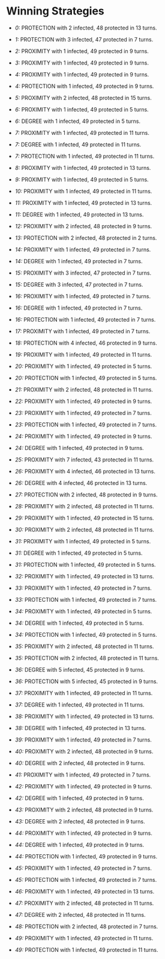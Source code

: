# Winning Strategies

* _0:_ PROTECTION with 2 infected, 48 protected in 13 turns.


* _1:_ PROTECTION with 3 infected, 47 protected in 7 turns.


* _2:_ PROXIMITY with 1 infected, 49 protected in 9 turns.


* _3:_ PROXIMITY with 1 infected, 49 protected in 9 turns.


* _4:_ PROXIMITY with 1 infected, 49 protected in 9 turns.


* _4:_ PROTECTION with 1 infected, 49 protected in 9 turns.


* _5:_ PROXIMITY with 2 infected, 48 protected in 15 turns.


* _6:_ PROXIMITY with 1 infected, 49 protected in 5 turns.


* _6:_ DEGREE with 1 infected, 49 protected in 5 turns.


* _7:_ PROXIMITY with 1 infected, 49 protected in 11 turns.


* _7:_ DEGREE with 1 infected, 49 protected in 11 turns.


* _7:_ PROTECTION with 1 infected, 49 protected in 11 turns.


* _8:_ PROXIMITY with 1 infected, 49 protected in 13 turns.


* _9:_ PROXIMITY with 1 infected, 49 protected in 5 turns.


* _10:_ PROXIMITY with 1 infected, 49 protected in 11 turns.


* _11:_ PROXIMITY with 1 infected, 49 protected in 13 turns.


* _11:_ DEGREE with 1 infected, 49 protected in 13 turns.


* _12:_ PROXIMITY with 2 infected, 48 protected in 9 turns.


* _13:_ PROTECTION with 2 infected, 48 protected in 2 turns.


* _14:_ PROXIMITY with 1 infected, 49 protected in 7 turns.


* _14:_ DEGREE with 1 infected, 49 protected in 7 turns.


* _15:_ PROXIMITY with 3 infected, 47 protected in 7 turns.


* _15:_ DEGREE with 3 infected, 47 protected in 7 turns.


* _16:_ PROXIMITY with 1 infected, 49 protected in 7 turns.


* _16:_ DEGREE with 1 infected, 49 protected in 7 turns.


* _16:_ PROTECTION with 1 infected, 49 protected in 7 turns.


* _17:_ PROXIMITY with 1 infected, 49 protected in 7 turns.


* _18:_ PROTECTION with 4 infected, 46 protected in 9 turns.


* _19:_ PROXIMITY with 1 infected, 49 protected in 11 turns.


* _20:_ PROXIMITY with 1 infected, 49 protected in 5 turns.


* _20:_ PROTECTION with 1 infected, 49 protected in 5 turns.


* _21:_ PROXIMITY with 2 infected, 48 protected in 11 turns.


* _22:_ PROXIMITY with 1 infected, 49 protected in 9 turns.


* _23:_ PROXIMITY with 1 infected, 49 protected in 7 turns.


* _23:_ PROTECTION with 1 infected, 49 protected in 7 turns.


* _24:_ PROXIMITY with 1 infected, 49 protected in 9 turns.


* _24:_ DEGREE with 1 infected, 49 protected in 9 turns.


* _25:_ PROXIMITY with 7 infected, 43 protected in 11 turns.


* _26:_ PROXIMITY with 4 infected, 46 protected in 13 turns.


* _26:_ DEGREE with 4 infected, 46 protected in 13 turns.


* _27:_ PROTECTION with 2 infected, 48 protected in 9 turns.


* _28:_ PROXIMITY with 2 infected, 48 protected in 11 turns.


* _29:_ PROXIMITY with 1 infected, 49 protected in 15 turns.


* _30:_ PROXIMITY with 2 infected, 48 protected in 11 turns.


* _31:_ PROXIMITY with 1 infected, 49 protected in 5 turns.


* _31:_ DEGREE with 1 infected, 49 protected in 5 turns.


* _31:_ PROTECTION with 1 infected, 49 protected in 5 turns.


* _32:_ PROXIMITY with 1 infected, 49 protected in 13 turns.


* _33:_ PROXIMITY with 1 infected, 49 protected in 7 turns.


* _33:_ PROTECTION with 1 infected, 49 protected in 7 turns.


* _34:_ PROXIMITY with 1 infected, 49 protected in 5 turns.


* _34:_ DEGREE with 1 infected, 49 protected in 5 turns.


* _34:_ PROTECTION with 1 infected, 49 protected in 5 turns.


* _35:_ PROXIMITY with 2 infected, 48 protected in 11 turns.


* _35:_ PROTECTION with 2 infected, 48 protected in 11 turns.


* _36:_ DEGREE with 5 infected, 45 protected in 9 turns.


* _36:_ PROTECTION with 5 infected, 45 protected in 9 turns.


* _37:_ PROXIMITY with 1 infected, 49 protected in 11 turns.


* _37:_ DEGREE with 1 infected, 49 protected in 11 turns.


* _38:_ PROXIMITY with 1 infected, 49 protected in 13 turns.


* _38:_ DEGREE with 1 infected, 49 protected in 13 turns.


* _39:_ PROXIMITY with 1 infected, 49 protected in 7 turns.


* _40:_ PROXIMITY with 2 infected, 48 protected in 9 turns.


* _40:_ DEGREE with 2 infected, 48 protected in 9 turns.


* _41:_ PROXIMITY with 1 infected, 49 protected in 7 turns.


* _42:_ PROXIMITY with 1 infected, 49 protected in 9 turns.


* _42:_ DEGREE with 1 infected, 49 protected in 9 turns.


* _43:_ PROXIMITY with 2 infected, 48 protected in 9 turns.


* _43:_ DEGREE with 2 infected, 48 protected in 9 turns.


* _44:_ PROXIMITY with 1 infected, 49 protected in 9 turns.


* _44:_ DEGREE with 1 infected, 49 protected in 9 turns.


* _44:_ PROTECTION with 1 infected, 49 protected in 9 turns.


* _45:_ PROXIMITY with 1 infected, 49 protected in 7 turns.


* _45:_ PROTECTION with 1 infected, 49 protected in 7 turns.


* _46:_ PROXIMITY with 1 infected, 49 protected in 13 turns.


* _47:_ PROXIMITY with 2 infected, 48 protected in 11 turns.


* _47:_ DEGREE with 2 infected, 48 protected in 11 turns.


* _48:_ PROTECTION with 2 infected, 48 protected in 7 turns.


* _49:_ PROXIMITY with 1 infected, 49 protected in 11 turns.


* _49:_ PROTECTION with 1 infected, 49 protected in 11 turns.


